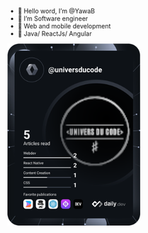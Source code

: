 - 👋 Hello word, I’m @YawaB
- 👀 I’m Software engineer
- 🌱 Web and mobile development
- 💞️ Java/ ReactJs/ Angular


<!---
YawaB/YawaB is a ✨ special ✨ repository because its `README.md` (this file) appears on your GitHub profile.
You can click the Preview link to take a look at your changes.
--->


<a href="https://app.daily.dev/universducode"><img src="https://github.com/YawaB/YawaB/blob/main/devcard.svg" width="300" alt="Univers Ducode's Dev Card"/></a>

